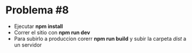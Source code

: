 # Problema #8

- Ejecutar **npm install**
- Correr el sitio con **npm run dev**
- Para subirlo a produccion corerr **npm run build** y subir la carpeta *dist* a un servidor
